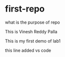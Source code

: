 # first-repo
what is the purpose of repo


This is Vinesh Reddy Palla

This is my first demo of lab1

this line  added vs code
